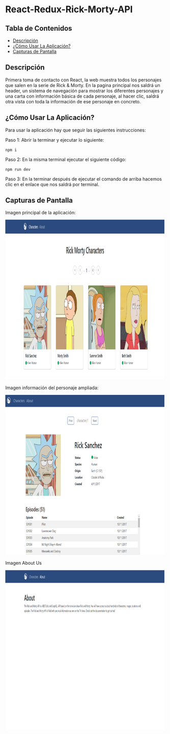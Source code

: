# React-Redux-Rick-Morty-API

## Tabla de Contenidos

- [Descripción](#descripcion)
- [¿Cómo Usar La Aplicación?](#uso)
- [Capturas de Pantalla](#capturas)

## Descripción <a name = "descripcion"></a>

Primera toma de contacto con React, la web muestra todos los personajes que salen en la serie de Rick & Morty. En la pagina principal nos saldrá un header, un sistema de navegación para mostrar los diferentes personajes y una carta con información básica de cada personaje, al hacer clic, saldrá otra vista con toda la información de ese personaje en concreto.

## ¿Cómo Usar La Aplicación? <a name = "uso"></a>

Para usar la aplicación hay que seguir las siguientes instrucciones:

Paso 1: Abrir la terminar y ejecutar lo siguiente:
```
npm i
```
Paso 2: En la misma terminal ejecutar el siguiente código:
```
npm run dev
```
Paso 3: En la terminar después de ejecutar el comando de arriba hacemos clic en el enlace que nos saldrá por terminal.

## Capturas de Pantalla <a name = "capturas"></a>

Imagen principal de la aplicación:

<img src="./src/_images/main.PNG" alt="Página Principal" width="500" height="500">

Imagen información del personaje ampliada:

<img src="./src/_images/detail.PNG" alt="Vista Personaje" width="500" height="500">

Imagen About Us

<img src="./src/_images/aboutus.PNG" alt="Vista Personaje" width="500" height="500">